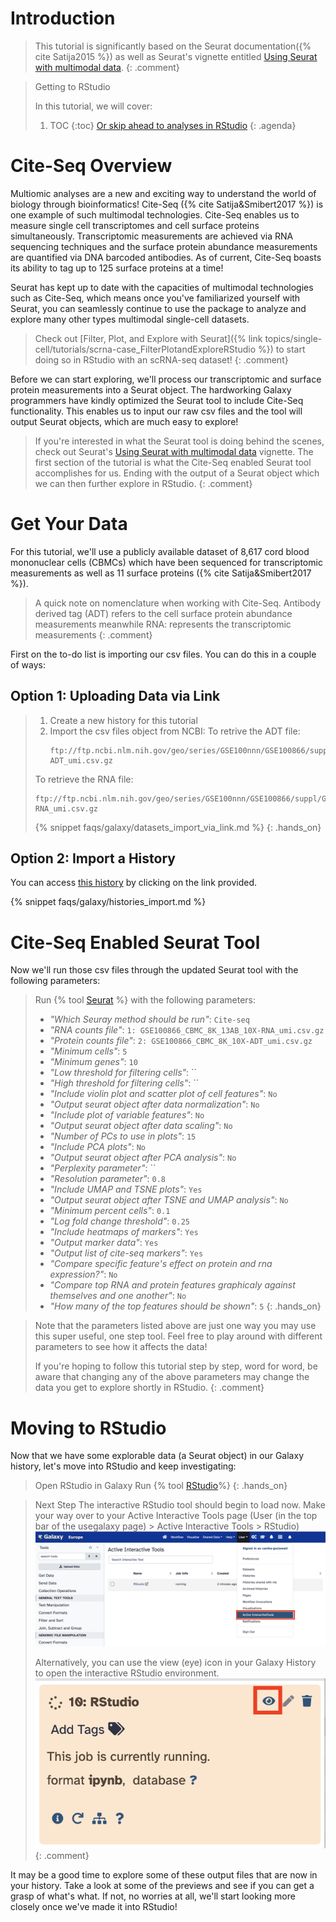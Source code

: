 # Introduction
> <comment-title></comment-title>
> This tutorial is significantly based on the Seurat documentation({% cite Satija2015 %}) as well as Seurat's vignette entitled [Using Seurat with multimodal data](https://satijalab.org/seurat/articles/multimodal_vignette).
{: .comment}

> <agenda-title> Getting to RStudio</agenda-title>
>
> In this tutorial, we will cover:
>
> 1. TOC
> {:toc}
> [Or skip ahead to analyses in RStudio](#skipahead)
{: .agenda}
 
# Cite-Seq Overview
Multiomic analyses are a new and exciting way to understand the world of biology through bioinformatics! Cite-Seq ({% cite Satija&Smibert2017 %}) is one example of such multimodal technologies. Cite-Seq enables us to measure single cell transcriptomes and cell surface proteins simultaneously. Transcriptomic measurements are achieved via RNA sequencing techniques and the surface protein abundance measurements are quantified via DNA barcoded antibodies. As of current, Cite-Seq boasts its ability to tag up to 125 surface proteins at a time! 

Seurat has kept up to date with the capacities of multimodal technologies such as Cite-Seq, which means once you've familiarized yourself with Seurat, you can seamlessly continue to use the package to analyze and explore many other types multimodal single-cell datasets. 

><comment-title></comment-title>
>Check out [Filter, Plot, and Explore with Seurat]({% link topics/single-cell/tutorials/scrna-case_FilterPlotandExploreRStudio %}) to start doing so in RStudio with an scRNA-seq dataset!
{: .comment}

Before we can start exploring, we'll process our transcriptomic and surface protein measurements into a Seurat object. The hardworking Galaxy programmers have kindly optimized the Seurat tool to include Cite-Seq functionality. This enables us to input our raw csv files and the tool will output Seurat objects, which are much easy to explore! 

><comment-title></comment-title>
>If you're interested in what the Seurat tool is doing behind the scenes, check out Seurat's [Using Seurat with multimodal data](https://satijalab.org/seurat/articles/multimodal_vignette) vignette. The first section of the tutorial is what the Cite-Seq enabled Seurat tool accomplishes for us. Ending with the output of a Seurat object which we can then further explore in RStudio.
{: .comment}


# Get Your Data
For this tutorial, we'll use a publicly available dataset of 8,617 cord blood mononuclear cells (CBMCs) which have been sequenced for transcriptomic measurements as well as 11 surface proteins ({% cite Satija&Smibert2017 %}). 

><comment-title></comment-title>
>A quick note on nomenclature when working with Cite-Seq.
>Antibody derived tag (ADT) refers to the cell surface protein abundance measurements
>meanwhile RNA: represents the transcriptomic measurements
{: .comment}

First on the to-do list is importing our csv files. You can do this in a couple of ways: 



## Option 1: Uploading Data via Link  

> <hands-on-title></hands-on-title>
>
> 1. Create a new history for this tutorial
> 2. Import the csv files object from NCBI:
>  To retrive the ADT file: 
>    ```
>    ftp://ftp.ncbi.nlm.nih.gov/geo/series/GSE100nnn/GSE100866/suppl/GSE100866_CBMC_8K_13AB_10X-ADT_umi.csv.gz
>    ```
>  To retrieve the RNA file: 
>    ```
>    ftp://ftp.ncbi.nlm.nih.gov/geo/series/GSE100nnn/GSE100866/suppl/GSE100866_CBMC_8K_13AB_10X-RNA_umi.csv.gz
>    ```
>    {% snippet faqs/galaxy/datasets_import_via_link.md %}
{: .hands_on}

## Option 2: Import a History 

You can access [this history](https://usegalaxy.eu/u/camila-goclowski/h/cite-seq-tutorial-data) by clicking on the link provided.

{% snippet faqs/galaxy/histories_import.md %}

# Cite-Seq Enabled Seurat Tool 

Now we'll run those csv files through the updated Seurat tool with the following parameters:
> <hands-on-title></hands-on-title>
> Run {% tool [Seurat](toolshed.g2.bx.psu.edu/repos/iuc/seurat/seurat/4.3.0.1+galaxy1) %} with the following parameters:
> - *"Which Seuray method should be run"*: `Cite-seq`
> - *"RNA counts file"*: `1: GSE100866_CBMC_8K_13AB_10X-RNA_umi.csv.gz`
> - *"Protein counts file"*: `2: GSE100866_CBMC_8K_10X-ADT_umi.csv.gz`
> - *"Minimum cells"*: `5`
> - *"Minimum genes"*: `10`
> - *"Low threshold for filtering cells"*: ``
> - *"High threshold for filtering cells"*: ``
> - *"Include violin plot and scatter plot of cell features"*: `No`
>  - *"Output seurat object after data normalization"*: `No`
>  - *"Include plot of variable features"*: `No`
>  - *"Output seurat object after data scaling"*: `No`
>  - *"Number of PCs to use in plots"*: `15`
>  - *"Include PCA plots"*: `No`
>  - *"Output seurat object after PCA analysis"*: `No`
>  - *"Perplexity parameter"*: ``
>  - *"Resolution parameter"*: `0.8`
>  - *"Include UMAP and TSNE plots"*: `Yes`
>  - *"Output seurat object after TSNE and UMAP analysis"*: `No`
>  - *"Minimum percent cells"*: `0.1`
>  - *"Log fold change threshold"*: `0.25`
>  - *"Include heatmaps of markers"*: `Yes`
>  - *"Output marker data"*: `Yes`
>  - *"Output list of cite-seq markers"*: `Yes`
>  - *"Compare specific feature's effect on protein and rna expression?"*: `No`
>  - *"Compare top RNA and protein features graphicaly against themselves and one another"*: `No`
>  - *"How many of the top features should be shown"*: `5`
{: .hands_on}

><comment-title></comment-title>
>Note that the parameters listed above are just one way you may use this super useful, one step tool. Feel free to play around with different parameters to see how it affects the data! 
>
>If you're hoping to follow this tutorial step by step, word for word, be aware that changing any of the above parameters may change the data you get to explore shortly in RStudio. 
{: .comment}

# Moving to RStudio
Now that we have some explorable data (a Seurat object) in our Galaxy history, let's move into RStudio and keep investigating: 
> <hands-on-title>Open RStudio in Galaxy</hands-on-title>
> Run {% tool [RStudio](interactive_tool_rstudio)%}
{: .hands_on}

><comment-title>Next Step</comment-title>
> The interactive RStudio tool should begin to load now. Make your way over to your Active Interactive Tools page (User (in the top bar of the usegalaxy page) > Active Interactive Tools > RStudio)
> ![Interactive Tools Button](../../images/scCiteSeq-RStudio/Plot12.png "Interactive Tools")
>
>Alternatively, you can use the view (eye) icon in your Galaxy History to open the interactive RStudio environment.
> ![Eye Button](../../images/scCiteSeq-RStudio/Plot13.png "Eye Button")
{: .comment}

It may be a good time to explore some of these output files that are now in your history. Take a look at some of the previews and see if you can get a grasp of what's what. If not, no worries at all, we'll start looking more closely once we've made it into RStudio!
